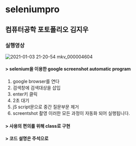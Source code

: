 # seleniumpro
## 컴퓨터공학 포토폴리오 김지우
### 실행영상
![2021-01-03 21-20-54 mkv_000004604](https://user-images.githubusercontent.com/60593969/103480438-b7cfdf00-4e17-11eb-801f-54cabd09ba80.gif)

#### > selenium을 이용한 google screenshot automatic program
1) google browser를 연다
2) 검색창에 검색대상을 삽입
3) enter키 클릭
4) 2초 대기
5) jS script문으로 중간 질문부문 제거
6) screentshot 촬영
이러한 모든 과정이 자동화 되어 실행됩니다.

#### > 사용의 편의를 위해 class로 구현 
#### > 코드 설명은 주석으로
